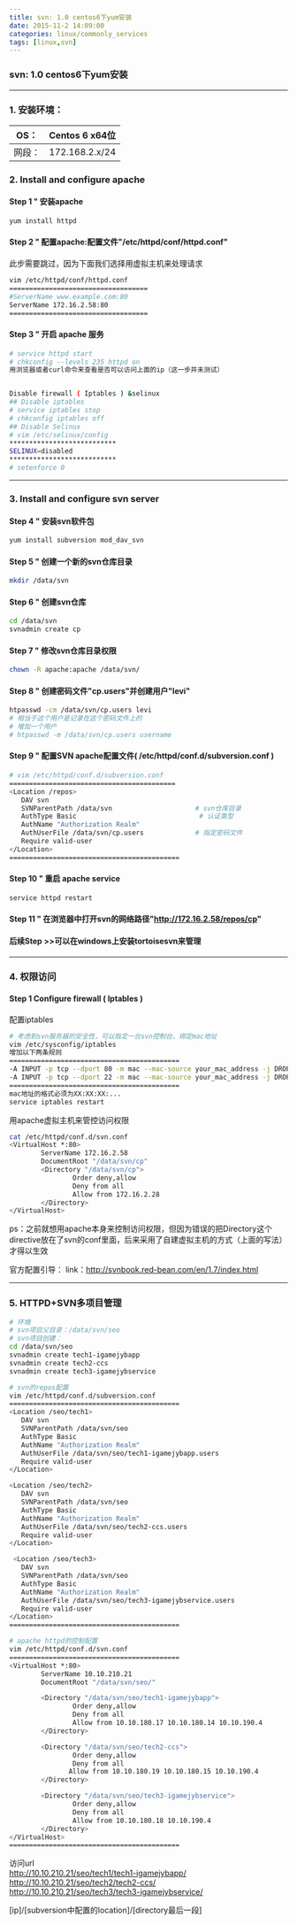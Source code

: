 ```yaml
---
title: svn: 1.0 centos6下yum安装
date: 2015-11-2 14:09:00
categories: linux/commonly_services
tags: [linux,svn]
---
```

### svn: 1.0 centos6下yum安装

---

### 1. 安装环境：
OS：|Centos 6 x64位
---|---
网段：|172.168.2.x/24

### 2. Install and configure apache
#### Step 1 " 安装apache
``` bash
yum install httpd
```
#### Step 2 " 配置apache:配置文件"/etc/httpd/conf/httpd.conf"
此步需要跳过，因为下面我们选择用虚拟主机来处理请求
``` bash
vim /etc/httpd/conf/httpd.conf
===================================
#ServerName www.example.com:80
ServerName 172.16.2.58:80
===================================
```
#### Step 3 " 开启 apache 服务
``` bash
# service httpd start
# chkconfig --levels 235 httpd on
用浏览器或者curl命令来查看是否可以访问上面的ip（这一步并未测试）

Disable firewall ( Iptables ) &selinux
## Disable iptables
# service iptables stop
# chkconfig iptables off
## Disable Selinux
# vim /etc/selinux/config
***************************
SELINUX=disabled
***************************
# setenforce 0```

---

### 3. Install and configure svn server
#### Step 4 " 安装svn软件包
``` bash
yum install subversion mod_dav_svn
```
#### Step 5 " 创建一个新的svn仓库目录
``` bash
mkdir /data/svn
```
#### Step 6 " 创建svn仓库
``` bash
cd /data/svn
svnadmin create cp
```
#### Step 7 " 修改svn仓库目录权限
``` bash
chown -R apache:apache /data/svn/
```
#### Step 8 " 创建密码文件"cp.users"并创建用户"levi"
``` bash
htpasswd -cm /data/svn/cp.users levi
# 相当于这个用户是记录在这个密码文件上的
# 增加一个用户
# htpasswd -m /data/svn/cp.users username
```

#### Step 9 " 配置SVN apache配置文件( /etc/httpd/conf.d/subversion.conf )
``` bash
# vim /etc/httpd/conf.d/subversion.conf
==========================================
<Location /repos>
   DAV svn
   SVNParentPath /data/svn                     # svn仓库目录
   AuthType Basic                               # 认证类型
   AuthName "Authorization Realm"
   AuthUserFile /data/svn/cp.users             # 指定密码文件
   Require valid-user
</Location>
===========================================
```
#### Step 10 " 重启 apache service
``` bash
service httpd restart
```
#### Step 11 " 在浏览器中打开svn的网络路径"http://172.16.2.58/repos/cp"

#### 后续Step >>可以在windows上安装tortoisesvn来管理
---

### 4. 权限访问
#### Step 1 Configure firewall ( Iptables )
配置iptables
``` bash
# 考虑到svn服务器的安全性，可以指定一台svn控制台，绑定mac地址
vim /etc/sysconfig/iptables
增加以下两条规则
===========================================
-A INPUT -p tcp --dport 80 -m mac --mac-source your_mac_address -j DROP
-A INPUT -p tcp --dport 22 -m mac --mac-source your_mac_address -j DROP
===========================================
mac地址的格式必须为XX:XX:XX:...
service iptables restart```

用apache虚拟主机来管控访问权限
``` bash
cat /etc/httpd/conf.d/svn.conf
<VirtualHost *:80>
        ServerName 172.16.2.58
        DocumentRoot "/data/svn/cp"
        <Directory "/data/svn/cp">
                Order deny,allow
                Deny from all
                Allow from 172.16.2.28
        </Directory>
</VirtualHost>
```
ps：之前就想用apache本身来控制访问权限，但因为错误的把Directory这个directive放在了svn的conf里面，后来采用了自建虚拟主机的方式（上面的写法）才得以生效

官方配置引导：
link：http://svnbook.red-bean.com/en/1.7/index.html
---

### 5. HTTPD+SVN多项目管理
``` bash
# 环境
# svn项目父目录：/data/svn/seo
# svn项目创建：
cd /data/svn/seo
svnadmin create tech1-igamejybapp
svnadmin create tech2-ccs
svnadmin create tech3-igamejybservice

# svn的repos配置
vim /etc/httpd/conf.d/subversion.conf
===========================================
<Location /seo/tech1>
   DAV svn
   SVNParentPath /data/svn/seo
   AuthType Basic
   AuthName "Authorization Realm"
   AuthUserFile /data/svn/seo/tech1-igamejybapp.users
   Require valid-user
</Location>

<Location /seo/tech2>
   DAV svn
   SVNParentPath /data/svn/seo
   AuthType Basic
   AuthName "Authorization Realm"
   AuthUserFile /data/svn/seo/tech2-ccs.users
   Require valid-user
</Location>

 <Location /seo/tech3>
   DAV svn
   SVNParentPath /data/svn/seo
   AuthType Basic
   AuthName "Authorization Realm"
   AuthUserFile /data/svn/seo/tech3-igamejybservice.users
   Require valid-user
</Location>
===========================================

# apache httpd的控制配置
vim /etc/httpd/conf.d/svn.conf
===========================================
<VirtualHost *:80>
        ServerName 10.10.210.21
        DocumentRoot "/data/svn/seo/"

        <Directory "/data/svn/seo/tech1-igamejybapp">
                Order deny,allow
                Deny from all
                Allow from 10.10.180.17 10.10.180.14 10.10.190.4
        </Directory>

        <Directory "/data/svn/seo/tech2-ccs">
                Order deny,allow
                Deny from all
               Allow from 10.10.180.19 10.10.180.15 10.10.190.4
        </Directory>

        <Directory "/data/svn/seo/tech3-igamejybservice">
                Order deny,allow
                Deny from all
                Allow from 10.10.180.18 10.10.190.4
        </Directory>
</VirtualHost>
===========================================
```
访问url  
http://10.10.210.21/seo/tech1/tech1-igamejybapp/  
http://10.10.210.21/seo/tech2/tech2-ccs/  
http://10.10.210.21/seo/tech3/tech3-igamejybservice/  

[ip]/[subversion中配置的location]/[directory最后一段]
